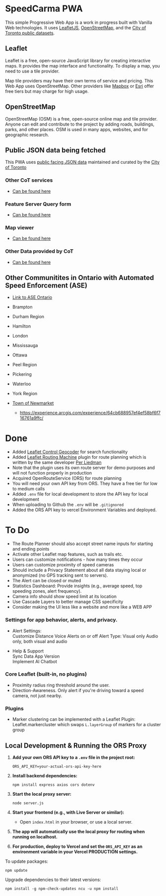# SpeedCarma PWA

This simple Progressive Web App is a work in progress built with Vanilla Web technologies. It uses [LeafletJS](https://leafletjs.com/), [OpenStreetMap](https://www.openstreetmap.org/), and the [City of Toronto public datasets](https://www.toronto.ca/city-government/data-research-maps/open-data/).

## Leaflet

Leaflet is a free, open-source JavaScript library for creating interactive maps. It provides the map interface and functionality. To display a map, you need to use a tile provider.

Map tile providers may have their own terms of service and pricing. This Web App uses OpenStreetMap. Other providers like [Mapbox](https://www.mapbox.com/) or [Esri](https://www.esri.com/en-us/home) offer free tiers but may charge for high usage.

## OpenStreetMap

OpenStreetMap (OSM) is a free, open-source online map and tile provider. Anyone can edit and contribute to the project by adding roads, buildings, parks, and other places. OSM is used in many apps, websites, and for geographic research.


## Public JSON data being fetched

This PWA uses [public facing JSON data](https://services3.arcgis.com/b9WvedVPoizGfvfD/ArcGIS/rest/services/COT_SPEED_CAMERAS/FeatureServer/0/query?where=1%3D1%20&objectIds=&time=&geometry=&geometryType=esriGeometryEnvelope&inSR=&spatialRel=esriSpatialRelIntersects&resultType=none&distance=0.0&units=esriSRUnit_Meter&returnGeodetic=false&outFields=*&returnGeometry=true&multipatchOption=xyFootprint&maxAllowableOffset=&geometryPrecision=&outSR=&datumTransformation=&applyVCSProjection=false&returnIdsOnly=false&returnUniqueIdsOnly=false&returnCountOnly=false&returnExtentOnly=false&returnDistinctValues=false&orderByFields=&groupByFieldsForStatistics=&outStatistics=&having=&resultOffset=&resultRecordCount=&returnZ=false&returnM=false&returnExceededLimitFeatures=true&quantizationParameters=&sqlFormat=none&token=&f=json) maintained and curated by the [City of Toronto](https://www.toronto.ca/city-government/data-research-maps/open-data/)

### Other CoT services

- [Can be found here](https://services3.arcgis.com/b9WvedVPoizGfvfD/ArcGIS/rest/services/)

### Feature Server Query form

- [Can be found here](https://services3.arcgis.com/b9WvedVPoizGfvfD/ArcGIS/rest/services/COT_SPEED_CAMERAS/FeatureServer/0/query)


### Map viewer

- [Can be found here](https://www.arcgis.com/apps/mapviewer/index.html?url=https://services3.arcgis.com/b9WvedVPoizGfvfD/ArcGIS/rest/services/COT_SPEED_CAMERAS/FeatureServer&source=sd)

### Other Data provided by CoT

- [Can be found here](https://services3.arcgis.com/b9WvedVPoizGfvfD/ArcGIS/rest/services/)

## Other Communitites in Ontario with Automated Speed Enforcement (ASE)

- [Link to ASE Ontario](https://www.aseontario.com/ase-communities)

- Brampton
- Durham Region
- Hamilton
- London
- Mississauga
- Ottawa
- Peel Region
- Pickering
- Waterloo
- York Region
- [Town of Newmarket](https://www.newmarket.ca/CommunitySafetyCameras)
    - https://experience.arcgis.com/experience/64cb688957ef4ef58bf6f716761a9ffc/


# Done

- Added [Leaflet Control Geocoder](https://github.com/perliedman/leaflet-control-geocoder) for search functionality
- Added [Leaflet Routing Machine](https://www.liedman.net/leaflet-routing-machine/) plugin for route planning which is written by the same developer [Per Liedman](https://www.liedman.net/)
- Note that the plugin uses its own route server for demo purposes and will not function properly in production
- Acquired OpenRouteService (ORS) for route planning
- You will need your own API key from ORS. They have a free tier for low to medium calls
- Added `.env` file for local development to store the API key for local development
- When uploading to Github the `.env` will be  `.gitignored` 
- Added the ORS API key to vercel Environment Variables and deployed.

# To Do

- The Route Planner should also accept street name inputs for starting and ending points
- Activate other Leaflet map features, such as trails etc. 
- Users can customize notifications - how many times they occur
- Users can customize proximity of speed cameras
- Should include a Privacy Statement about all data staying local or anonymized (no GPS tracking sent to servers).
- The Alert can be closed or muted
- Statistics Dashboard: Provide insights (e.g., average speed, top speeding zones, alert frequency).
- Camera info should show speed limit at its location
- Use Cascade Layers to better manage CSS specificity
- Consider making the UI less like a website and more like a WEB APP

### Settings for app behavior, alerts, and privacy.

- Alert Settings:                                 
Customize Distance
Voice Alerts on or off
Alert Type: Visual only Audio only, both visual and audio                

- Help & Support                                
Sync Data
App Version       
Implement AI Chatbot                            

### Core Leaflet (built-in, no plugins)

- Proximity radius ring threshold around the user.
- Direction-Awareness. Only alert if you're driving toward a speed camera, not just nearby.

### Plugins

- Marker clustering can be implemented with a Leaflet Plugin: Leaflet.markercluster which swaps `L.layerGroup` of markers for a cluster group


## Local Development & Running the ORS Proxy

1. **Add your own ORS API key to a `.env` file in the project root:**

    ```
    ORS_API_KEY=your-actual-ors-api-key-here
    ```

2. **Install backend dependencies:**

    ```
    npm install express axios cors dotenv
    ```

3. **Start the local proxy server:**

    ```
    node server.js
    ```

4. **Start your frontend (e.g., with Live Server or similar):**

    - Open `index.html` in your browser, or use a local server.

5. **The app will automatically use the local proxy for routing when running on localhost.**

6. **For production, deploy to Vercel and set the `ORS_API_KEY` as an environment variable in your Vercel PRODUCTION settings.**

To update packages:

`npm update`


Upgrade dependencies to their latest versions:

`
npm install -g npm-check-updates
ncu -u
npm install
`